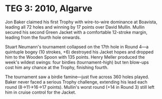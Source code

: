 # TEG 3: 2010, Algarve

Jon Baker claimed his first Trophy with wire-to-wire dominance at Boavista, leading all 72 holes and winning by 17 points over David Mullin. Mullin secured his second Green Jacket with a comfortable 12-stroke margin, leading from the fourth hole onwards.

Stuart Neumann's tournament collapsed on the 17th hole in Round 4—a quintuple bogey (10 strokes, +6) destroyed his Jacket hopes and dropped him to the Wooden Spoon with 135 points. Henry Meller produced the week's wildest swings: four birdies (tournament-high) but ten blow-ups cost him any chance at the Trophy, finishing fourth.

The tournament saw a birdie famine—just five across 360 holes played. Baker never faced a serious Trophy challenge, extending his lead each round (8→11→16→17 points). Mullin's worst round (+14 in Round 3) still left him in cruise control for the Jacket.